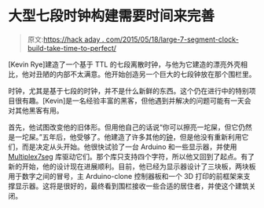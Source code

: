 # 大型七段时钟构建需要时间来完善

> 原文:[https://hack aday . com/2015/05/18/large-7-segment-clock-build-take-time-to-perfect/](https://hackaday.com/2015/05/18/large-7-segment-clock-build-takes-time-to-perfect/)

[Kevin Rye]建造了一个基于 TTL 的七段离散时钟，与他为它建造的漂亮外壳相比，他对丑陋的内部不太满意。他开始创造另一个巨大的七段钟放在那个围栏里。

时钟，尤其是基于七段的时钟，并不是什么新鲜的东西。这个仍在进行中的特别项目很有趣。[Kevin]是一名经验丰富的黑客，但他遇到并解决的问题可能有一天会对其他黑客有用。

首先，他试图改变他的旧体形。但用他自己的话说“你可以擦亮一坨屎，但它仍然是一坨屎。”五年后，他受够了。他建造了许多其他的[钟](http://kevinrye.net/files/category-clocks.php)，但是他没有重新利用它们，而是决定从头开始。他很快试验了一台 Arduino 和一些显示器，并使用 [Multiplex7seg](https://code.google.com/p/mutiplex7seg/downloads/detail?name=Multiplex7Seg.zip&can=2&q=) 库驱动它们。那个库只支持四个字符，所以他又回到了起点。有了新的开始，他的设计现在进展顺利。目前，他已经为显示器设计了三块板，两块板用于数字之间的冒号，主 Arduino-clone 控制器板和一个 3D 打印的前框架来支撑显示器。这将是很好的，最终看到围栏接收一些合适的居住者，并使这个建筑关闭。